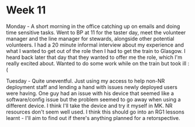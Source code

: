 # Week 11

Monday - A short morning in the office catching up on emails and doing time sensitive tasks. Went to BP at 11 for the taster day, meet the volunteer manager and the line manager for stewards, alongside other potential volunteers. I had a 20 minute informal interview about my experience and what I wanted to get out of the role then I had to get the train to Glasgow.
I heard back later that day that they wanted to offer me the role, which I'm really excited about.
Wanted to do some work while on the train but took ill :(

Tuesday - Quite uneventful. Just using my access to help non-NR deployment staff and lending a hand with issues newly deployed users were having. One guy had an issue with his device that seemed like a software/config issue but the problem seemed to go away when using a different device. I think I'll take the device and try it myself in MK.
NR resources don't seem well used. I think this should go into an RG1 lessons learnt - I'll aim to find out if there's anything planned for a retorspective.